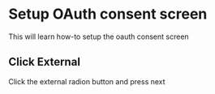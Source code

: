 # Setup OAuth consent screen

This will learn how-to setup the oauth consent screen

## Click External

Click the external radion button and press next

<walkthrough-spotlight-pointer spotlightId="mat-radio-3" text="Click the external radio button">
</walkthrough-spotlight-pointer>

